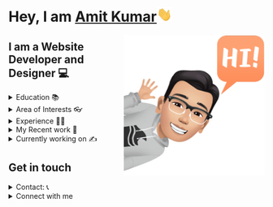 <h1>Hey, I am <a href="https://www.linkedin.com/in/amit-kumar-62068218b/?jobid=1234">Amit Kumar</a><img src="https://raw.githubusercontent.com/ABSphreak/ABSphreak/master/gifs/Hi.gif" width="30px"></h1>
<img width="55%" height="50%" align="right" alt="Github" src="https://github.com/itsaamyth/itsaamyth/blob/master/icons/fbavatar.png" />
<h2> I am a Website Developer and Designer 💻 </h2>
<details>
<summary>Education 📚</summary>
<ul>
  <li>Engineering (Pursuing): Greater Noida Institute of Technology (AKTU)</li>
  <li>School: St.John's School, New Delhi</li>
</ul>
</details>

<details>
<summary>Area of Interests 👓 </summary>
<ul>
  <li><a>Skills - Website Designing and Development, Database Management, Data Structures</a></li>
  <li><a> Tools - Python, C, Javascript, NodeJs, MongoDB, SocketIO, SQL, Microsoft Office, Bootstrap, html5-css3, jquery, Git </a></li>
</ul>
</details>


<details>
	<summary>Experience  👨‍💻</summary>
  <ul>
    <li>Website Designing and Development at <a href="https://www.anurezapower.in/" >Anureza Power Projects Pvt.Ltd</a></li>
    <li>NodeJs Website Backend Development at <a href="https://codingblocks.com/">Coding Blocks</a></li>
    <li>Python Development at <a href="https://codingblocks.com/">Coding Blocks</a></li>
     </ul>
</details>
<details>
  <summary>My Recent work 🤖</summary>
  <ul>
    <li>SocketIO Based chatroom application</li>
    <li>Ecommerce website using Sequelize and ExpressJs</li>
    <li><a>Website Designing and Development of Anureza Power Projects Pvt.Ltd</a></li>
    <li>Website Designing and Development of My Resume at<a href="https://itsaamyth.github.io/Amitkumar/">Amit Kumar</a></li>
  </ul>
</details>
<details>
  <summary>Currently working on ✍️</summary>
  <ul>
  <li>MERN Stack</li>
  <li>Python for Data Science</li>
  </ul>
</details>
<h2>Get in touch </h2>
<details>
  <summary>Contact: 📞</summary>
  <ul>
  <li>Mail me at <a href="mailto: amitk6228@gmail.com">
   amitk6228@gmail.com <br>
  </a></li>
</ul>
</details>
<details>
  <summary>Connect with me </summary>
  <a href="https://www.linkedin.com/in/amit-kumar-62068218b/?jobid=1234"><img src="https://github.com/itsaamyth/itsaamyth/blob/master/icons/linkedin.png" width="40" /></a>
<a href="https://github.com/itsaamyth/itsaamyth"><img src="https://github.com/itsaamyth/itsaamyth/blob/master/icons/github-logo.png" width="40" /></a>
<a href="https://www.facebook.com/profile.php?id=100004785631911"><img src="https://github.com/itsaamyth/itsaamyth/blob/master/icons/facebook.png" width="40" /></a>
<a href="mailto:amitk6228@gmail.com"><img src="https://github.com/itsaamyth/itsaamyth/blob/master/icons/gmail.png" width="40" /></a>
<a href="https://twitter.com/itsaamyth"><img src="https://github.com/itsaamyth/itsaamyth/blob/master/icons/twitter.png" width="40" /></a>
<a href="https://www.instagram.com/its.aamyth/"><img src="https://github.com/itsaamyth/itsaamyth/blob/master/icons/instagram.png" width="40" /></a>

</details>
